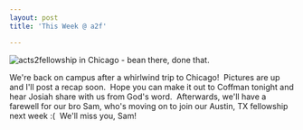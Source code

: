 ```yaml
---
layout: post
title: 'This Week @ a2f'

---
```


![acts2fellowship in Chicago - bean there, done that.](http://www.acts2fellowship.org/minnesota/wp-content/uploads/2011/07/a2f-Chicago-Trip.jpg)

We're back on campus after a whirlwind trip to Chicago!  Pictures are up and I'll post a recap soon.  Hope you can make it out to Coffman tonight and hear Josiah share with us from God's word.  Afterwards, we'll have a farewell for our bro Sam, who's moving on to join our Austin, TX fellowship next week :(  We'll miss you, Sam!
